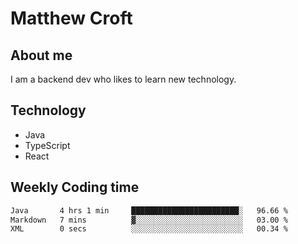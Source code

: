 # Matthew Croft

## About me
I am a backend dev who likes to learn new technology. 

## Technology
- Java
- TypeScript
- React

## Weekly Coding time
<!--START_SECTION:waka-->

```txt
Java       4 hrs 1 min     ████████████████████████░   96.66 %
Markdown   7 mins          ▓░░░░░░░░░░░░░░░░░░░░░░░░   03.00 %
XML        0 secs          ░░░░░░░░░░░░░░░░░░░░░░░░░   00.34 %
```

<!--END_SECTION:waka-->
